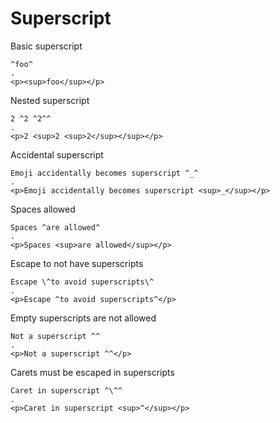 # Superscript

Basic superscript

```````````````````````````````` example
^foo^
.
<p><sup>foo</sup></p>
````````````````````````````````

Nested superscript

```````````````````````````````` example
2 ^2 ^2^^
.
<p>2 <sup>2 <sup>2</sup></sup></p>
````````````````````````````````

Accidental superscript

```````````````````````````````` example
Emoji accidentally becomes superscript ^_^
.
<p>Emoji accidentally becomes superscript <sup>_</sup></p>
````````````````````````````````

Spaces allowed

```````````````````````````````` example
Spaces ^are allowed^
.
<p>Spaces <sup>are allowed</sup></p>
````````````````````````````````

Escape to not have superscripts

```````````````````````````````` example
Escape \^to avoid superscripts\^
.
<p>Escape ^to avoid superscripts^</p>
````````````````````````````````

Empty superscripts are not allowed

```````````````````````````````` example
Not a superscript ^^
.
<p>Not a superscript ^^</p>
````````````````````````````````

Carets must be escaped in superscripts

```````````````````````````````` example
Caret in superscript ^\^^
.
<p>Caret in superscript <sup>^</sup></p>
````````````````````````````````
